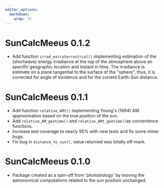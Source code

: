 ```yaml
---
editor_options:
  markdown:
    wrap: 72
---
```


# SunCalcMeeus 0.1.2

- Add function `irrad_extraterrestrial()` implementing estimation of the
(shortwave) energy irradiance at the top of the atmosphere above an specific
geographic location and instant in time. The irradiance is estimate on a plane
tangential to the surface of the "sphere", thus, it is corrected for angle of
incidence and for the current Earth-Sun distance.

# SunCalcMeeus 0.1.1

- Add function `relative_AMt()` implementing Young's (1994) AM approximation based
on the true position of the sun.
- Add `relative_AM_geotime()` and `relative_AMt_geotime()`as convenience 
functions.
- Increase test coverage to nearly 95% with new tests and fix some minor bugs.
- Fix bug in `distance_to_sun()`, value returned was totally off-mark.

# SunCalcMeeus 0.1.0

- Package created as a spin-off from 'photobiology' by moving the astronomical
computations related to the sun position unchanged.

